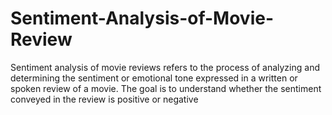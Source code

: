 # Sentiment-Analysis-of-Movie-Review
Sentiment analysis of movie reviews refers to the process of analyzing and determining the sentiment or emotional tone expressed in a written or spoken review of a movie. The goal is to understand whether the sentiment conveyed in the review is positive or negative
